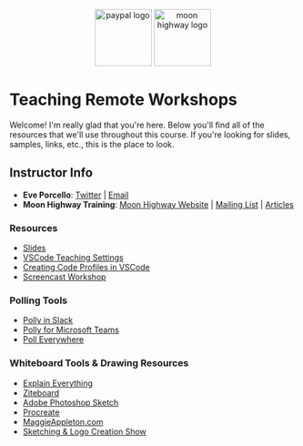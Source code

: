 <p align="center">
<img src="https://pbs.twimg.com/profile_images/1145724063106519040/b1L98qh9_400x400.jpg" width="100" alt="paypal logo"/>
<img src="https://i.imgur.com/migo24P.png" width="100" alt="moon highway logo"/>
</p>

# Teaching Remote Workshops

Welcome! I'm really glad that you're here. Below you'll find all of the resources that we'll use throughout this course. If you're looking for slides, samples, links, etc., this is the place to look.

## Instructor Info

- **Eve Porcello**: [Twitter](https://twitter.com/eveporcello) | [Email](mailto:eve@moonhighway.com)
- **Moon Highway Training**: [Moon Highway Website](https://www.moonhighway.com) | [Mailing List](http://bit.ly/moonhighway) | [Articles](https://www.moonhighway.com/articles)

### Resources

- [Slides](https://slides.com/moonhighway/remote-presentations/)
- [VSCode Teaching Settings](https://github.com/eveporcello/teaching-remote-workshops/blob/master/vscode-settings.json)
- [Creating Code Profiles in VSCode](https://dev.to/jsjoeio/how-to-create-code-profiles-in-vscode-3ofo)
- [Screencast Workshop](https://egghead.io/courses/record-badass-screencasts-for-egghead-io)

### Polling Tools

* [Polly in Slack](https://www.polly.ai/help/slack/creating-polls)
* [Polly for Microsoft Teams](https://www.polly.ai/microsoft-teams)
* [Poll Everywhere](https://www.polleverywhere.com/)

### Whiteboard Tools & Drawing Resources

* [Explain Everything](https://explaineverything.com/online-whiteboard/)
* [Ziteboard](https://ziteboard.com/)
* [Adobe Photoshop Sketch](https://apps.apple.com/us/app/adobe-photoshop-sketch/id839085644)
* [Procreate](https://procreate.art/)
* [MaggieAppleton.com](https://maggieappleton.com/)
* [Sketching & Logo Creation Show](https://www.youtube.com/watch?v=4mrrNAjiTvk)
